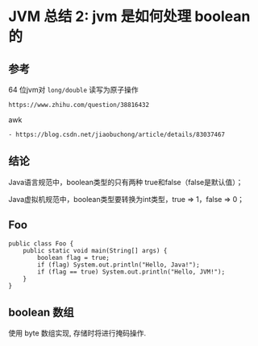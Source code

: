 # JVM 总结 2: jvm 是如何处理 boolean 的

## 参考

64 位jvm对 `long/double` 读写为原子操作
	
	https://www.zhihu.com/question/38816432

awk
	
	- https://blog.csdn.net/jiaobuchong/article/details/83037467

## 结论

Java语言规范中，boolean类型的只有两种 true和false（false是默认值）；

Java虚拟机规范中，boolean类型要转换为int类型，true => 1，false => 0；

## Foo

```
public class Foo {
    public static void main(String[] args) {
        boolean flag = true;
        if (flag) System.out.println("Hello, Java!");
        if (flag == true) System.out.println("Hello, JVM!");
    }
}
```

## boolean 数组

使用 byte 数组实现, 存储时将进行掩码操作.




